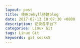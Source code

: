 ```yaml
---
layout: post
title: 使用Jekyll搭建blog
date: 2017-02-13 18:07:30 +0800
description: 记录各平台下 
categories: Linux Git
tags: Linux Git
keywords: git socks5
---
```




